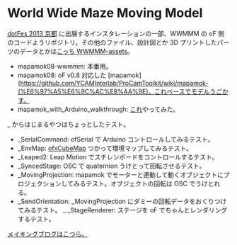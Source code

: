 World Wide Maze Moving Model
=====


[dotFes 2013 京都](http://www.dotfes.jp/2013kyoto/) に出展するインスタレーションの一部、WWMMM の oF 側のコードようリポジトリ。その他のファイル、設計図とか 3D プリントしたパーツのデータとかは[こっち WWMMM-assets](https://github.com/Katamari-Inc/WWMMM-assets)。

- mapamok08-wwmmm: 本番用。
- mapamok08: oF v0.8 対応した [mapamok](https://github.com/YCAMInterlab/ProCamToolkit/wiki/mapamok-(%E6%97%A5%E6%9C%AC%E8%AA%9E)。これベースでモデルうごかす。
- mapamok_with_Arduino_walkthrough: [これ](https://github.com/YCAMInterlab/ProCamToolkit/wiki/mapamok-with-Arduino-walkthrough)やってみた。

_ からはじまるやつはちょっとしたテスト。

- _SerialCommand: ofSerial で Arduino コントロールしてみるテスト。
- _EnvMap: [ofxCubeMap](https://github.com/andreasmuller/ofxCubeMap) つかって環境マップしてみるテスト。
- _Leaped2: Leap Motion でスチレンボードをコントロールするテスト。
- _SyncedStage: OSC で quaternion うけとって回転させるテスト。
- _MovingProjection: mapamok でモーターと連動して動くオブジェクトにプロジェクションしてみるテスト。オブジェクトの回転は OSC でうけとれる。
- _SendOrientation: _MovingProjection にダミーの回転データをおくりつけてみるテスト。
_ _StageRenderer: ステージを oF でちゃんとレンダリングするテスト。

[メイキングブログはこつら。](http://mowwmmm.tumblr.com/)
